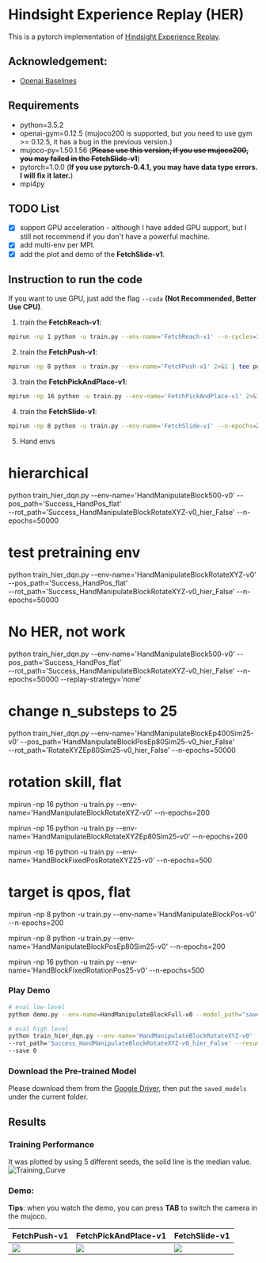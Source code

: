 # Hindsight Experience Replay (HER)
This is a pytorch implementation of [Hindsight Experience Replay](https://arxiv.org/abs/1707.01495). 

## Acknowledgement:
- [Openai Baselines](https://github.com/openai/baselines)

## Requirements
- python=3.5.2
- openai-gym=0.12.5 (mujoco200 is supported, but you need to use gym >= 0.12.5, it has a bug in the previous version.)
- mujoco-py=1.50.1.56 (~~**Please use this version, if you use mujoco200, you may failed in the FetchSlide-v1**~~)
- pytorch=1.0.0 (**If you use pytorch-0.4.1, you may have data type errors. I will fix it later.**)
- mpi4py

## TODO List
- [x] support GPU acceleration - although I have added GPU support, but I still not recommend if you don't have a powerful machine.
- [x] add multi-env per MPI.
- [x] add the plot and demo of the **FetchSlide-v1**.

## Instruction to run the code
If you want to use GPU, just add the flag `--cuda` **(Not Recommended, Better Use CPU)**.
1. train the **FetchReach-v1**:
```bash
mpirun -np 1 python -u train.py --env-name='FetchReach-v1' --n-cycles=10 2>&1 | tee reach.log
```
2. train the **FetchPush-v1**:
```bash
mpirun -np 8 python -u train.py --env-name='FetchPush-v1' 2>&1 | tee push.log
```
3. train the **FetchPickAndPlace-v1**:
```bash
mpirun -np 16 python -u train.py --env-name='FetchPickAndPlace-v1' 2>&1 | tee pick.log
```
4. train the **FetchSlide-v1**:
```bash
mpirun -np 8 python -u train.py --env-name='FetchSlide-v1' --n-epochs=200 2>&1 | tee slide.log
```

5. Hand envs

# hierarchical
python train_hier_dqn.py --env-name='HandManipulateBlock500-v0' --pos_path='Success_HandPos_flat' \
--rot_path='Success_HandManipulateBlockRotateXYZ-v0_hier_False' --n-epochs=50000

# test pretraining env
python train_hier_dqn.py --env-name='HandManipulateBlockRotateXYZ-v0' --pos_path='Success_HandPos_flat' \
--rot_path='Success_HandManipulateBlockRotateXYZ-v0_hier_False' --n-epochs=50000

# No HER, not work
python train_hier_dqn.py --env-name='HandManipulateBlock500-v0' --pos_path='Success_HandPos_flat' \
--rot_path='Success_HandManipulateBlockRotateXYZ-v0_hier_False' --n-epochs=50000 --replay-strategy='none'

# change n_substeps to 25
python train_hier_dqn.py --env-name='HandManipulateBlockEp400Sim25-v0' --pos_path='HandManipulateBlockPosEp80Sim25-v0_hier_False' \
--rot_path='RotateXYZEp80Sim25-v0_hier_False' --n-epochs=50000

# rotation skill, flat
mpirun -np 16 python -u train.py --env-name='HandManipulateBlockRotateXYZ-v0' --n-epochs=200 

mpirun -np 16 python -u train.py --env-name='HandManipulateBlockRotateXYZEp80Sim25-v0' --n-epochs=200 

mpirun -np 16 python -u train.py --env-name='HandBlockFixedPosRotateXYZ25-v0' --n-epochs=500 

# target is qpos, flat
mpirun -np 8 python -u train.py --env-name='HandManipulateBlockPos-v0' --n-epochs=200 

mpirun -np 8 python -u train.py --env-name='HandManipulateBlockPosEp80Sim25-v0' --n-epochs=200 

mpirun -np 16 python -u train.py --env-name='HandBlockFixedRotationPos25-v0' --n-epochs=500 


### Play Demo
```bash
# eval low-level
python demo.py --env-name=HandManipulateBlockFull-v0 --model_path="saved_models/HandManipulateBlockFull-v0_Dec01_17-08-38_hier_False"

# eval high level
python train_hier_dqn.py --env-name='HandManipulateBlockRotateXYZ-v0' --pos_path='Success_HandPos_flat' \
--rot_path='Success_HandManipulateBlockRotateXYZ-v0_hier_False' --resume_path='HandManipulateBlockRotateXYZ-v0Dec05_17-35-54_hier_True' \
--save 0

```
### Download the Pre-trained Model
Please download them from the [Google Driver](https://drive.google.com/open?id=1dNzIpIcL4x1im8dJcUyNO30m_lhzO9K4), then put the `saved_models` under the current folder.

## Results
### Training Performance
It was plotted by using 5 different seeds, the solid line is the median value. 
![Training_Curve](figures/results.png)
### Demo:
**Tips**: when you watch the demo, you can press **TAB** to switch the camera in the mujoco.  

FetchPush-v1| FetchPickAndPlace-v1| FetchSlide-v1
-----------------------|-----------------------|-----------------------|
![](figures/push.gif)| ![](figures/pick.gif)| ![](figures/slide.gif)
